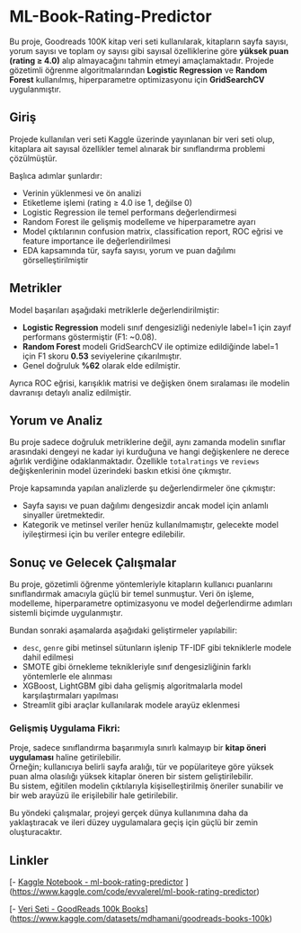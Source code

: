 # ML-Book-Rating-Predictor

Bu proje, Goodreads 100K kitap veri seti kullanılarak, kitapların sayfa sayısı, yorum sayısı ve toplam oy sayısı gibi sayısal özelliklerine göre **yüksek puan (rating ≥ 4.0)** alıp almayacağını tahmin etmeyi amaçlamaktadır. Projede gözetimli öğrenme algoritmalarından **Logistic Regression** ve **Random Forest** kullanılmış, hiperparametre optimizasyonu için **GridSearchCV** uygulanmıştır.


## Giriş

Projede kullanılan veri seti Kaggle üzerinde yayınlanan bir veri seti olup, kitaplara ait sayısal özellikler temel alınarak bir sınıflandırma problemi çözülmüştür.

Başlıca adımlar şunlardır:

- Verinin yüklenmesi ve ön analizi  
- Etiketleme işlemi (rating ≥ 4.0 ise 1, değilse 0)  
- Logistic Regression ile temel performans değerlendirmesi  
- Random Forest ile gelişmiş modelleme ve hiperparametre ayarı  
- Model çıktılarının confusion matrix, classification report, ROC eğrisi ve feature importance ile değerlendirilmesi  
- EDA kapsamında tür, sayfa sayısı, yorum ve puan dağılımı görselleştirilmiştir


## Metrikler

Model başarıları aşağıdaki metriklerle değerlendirilmiştir:

- **Logistic Regression** modeli sınıf dengesizliği nedeniyle label=1 için zayıf performans göstermiştir (F1: ~0.08).
- **Random Forest** modeli GridSearchCV ile optimize edildiğinde label=1 için F1 skoru **0.53** seviyelerine çıkarılmıştır.
- Genel doğruluk **%62** olarak elde edilmiştir.

Ayrıca ROC eğrisi, karışıklık matrisi ve değişken önem sıralaması ile modelin davranışı detaylı analiz edilmiştir.


## Yorum ve Analiz

Bu proje sadece doğruluk metriklerine değil, aynı zamanda modelin sınıflar arasındaki dengeyi ne kadar iyi kurduğuna ve hangi değişkenlere ne derece ağırlık verdiğine odaklanmaktadır. Özellikle `totalratings` ve `reviews` değişkenlerinin model üzerindeki baskın etkisi öne çıkmıştır.

Proje kapsamında yapılan analizlerde şu değerlendirmeler öne çıkmıştır:

- Sayfa sayısı ve puan dağılımı dengesizdir ancak model için anlamlı sinyaller üretmektedir.
- Kategorik ve metinsel veriler henüz kullanılmamıştır, gelecekte model iyileştirmesi için bu veriler entegre edilebilir.


## Sonuç ve Gelecek Çalışmalar

Bu proje, gözetimli öğrenme yöntemleriyle kitapların kullanıcı puanlarını sınıflandırmak amacıyla güçlü bir temel sunmuştur. Veri ön işleme, modelleme, hiperparametre optimizasyonu ve model değerlendirme adımları sistemli biçimde uygulanmıştır.

Bundan sonraki aşamalarda aşağıdaki geliştirmeler yapılabilir:

- `desc`, `genre` gibi metinsel sütunların işlenip TF-IDF gibi tekniklerle modele dahil edilmesi  
- SMOTE gibi örnekleme teknikleriyle sınıf dengesizliğinin farklı yöntemlerle ele alınması  
- XGBoost, LightGBM gibi daha gelişmiş algoritmalarla model karşılaştırmaları yapılması  
- Streamlit gibi araçlar kullanılarak modele arayüz eklenmesi

### Gelişmiş Uygulama Fikri:

Proje, sadece sınıflandırma başarımıyla sınırlı kalmayıp bir **kitap öneri uygulaması** haline getirilebilir.  
Örneğin; kullanıcıya belirli sayfa aralığı, tür ve popülariteye göre yüksek puan alma olasılığı yüksek kitaplar öneren bir sistem geliştirilebilir.  
Bu sistem, eğitilen modelin çıktılarıyla kişiselleştirilmiş öneriler sunabilir ve bir web arayüzü ile erişilebilir hale getirilebilir.

Bu yöndeki çalışmalar, projeyi gerçek dünya kullanımına daha da yaklaştıracak ve ileri düzey uygulamalara geçiş için güçlü bir zemin oluşturacaktır.


## Linkler

[- [Kaggle Notebook - ml-book-rating-predictor](https://www.kaggle.com/code/evvalerel/ml-book-rating-predictor)  ](https://www.kaggle.com/code/evvalerel/ml-book-rating-predictor)

[- [Veri Seti - GoodReads 100k Books](https://www.kaggle.com/datasets/meetnaren/goodreads-best-books)](https://www.kaggle.com/datasets/mdhamani/goodreads-books-100k)


